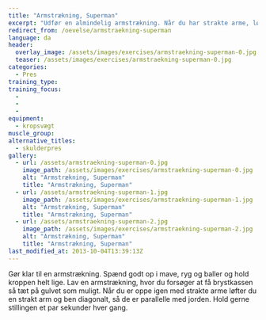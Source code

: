 ```yaml
---
title: "Armstrækning, Superman"
excerpt: "Udfør en almindelig armstrækning. Når du har strakte arme, løfter du ben og arm diagonalt, mens du kun støtter på modsatte hånd og fod."
redirect_from: /oevelse/armstraekning-superman
language: da
header:
  overlay_image: /assets/images/exercises/armstraekning-superman-0.jpg
  teaser: /assets/images/exercises/armstraekning-superman-0.jpg
categories:
  - Pres
training_type: 
training_focus: 
  - 
  - 
  - 
equipment:
  - kropsvægt
muscle_group:
alternative_titles:
  - skulderpres
gallery:
  - url: /assets/armstraekning-superman-0.jpg
    image_path: /assets/images/exercises/armstraekning-superman-0.jpg
    alt: "Armstrækning, Superman"
    title: "Armstrækning, Superman"
  - url: /assets/armstraekning-superman-1.jpg
    image_path: /assets/images/exercises/armstraekning-superman-1.jpg
    alt: "Armstrækning, Superman"
    title: "Armstrækning, Superman"
  - url: /assets/armstraekning-superman-2.jpg
    image_path: /assets/images/exercises/armstraekning-superman-2.jpg
    alt: "Armstrækning, Superman"
    title: "Armstrækning, Superman"
last_modified_at: 2013-10-04T13:39:13Z
---
```


Gør klar til en armstrækning. Spænd godt op i mave, ryg og baller og hold kroppen helt lige. Lav en armstrækning, hvor du forsøger at få brystkassen så tæt på gulvet som muligt. Når du er oppe igen med strakte arme løfter du en strakt arm og ben diagonalt, så de er parallelle med jorden. Hold gerne stillingen et par sekunder hver gang.
